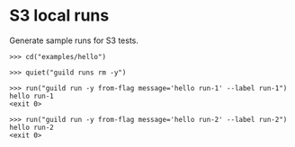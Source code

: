 # S3 local runs

Generate sample runs for S3 tests.

    >>> cd("examples/hello")

    >>> quiet("guild runs rm -y")

    >>> run("guild run -y from-flag message='hello run-1' --label run-1")
    hello run-1
    <exit 0>

    >>> run("guild run -y from-flag message='hello run-2' --label run-2")
    hello run-2
    <exit 0>
